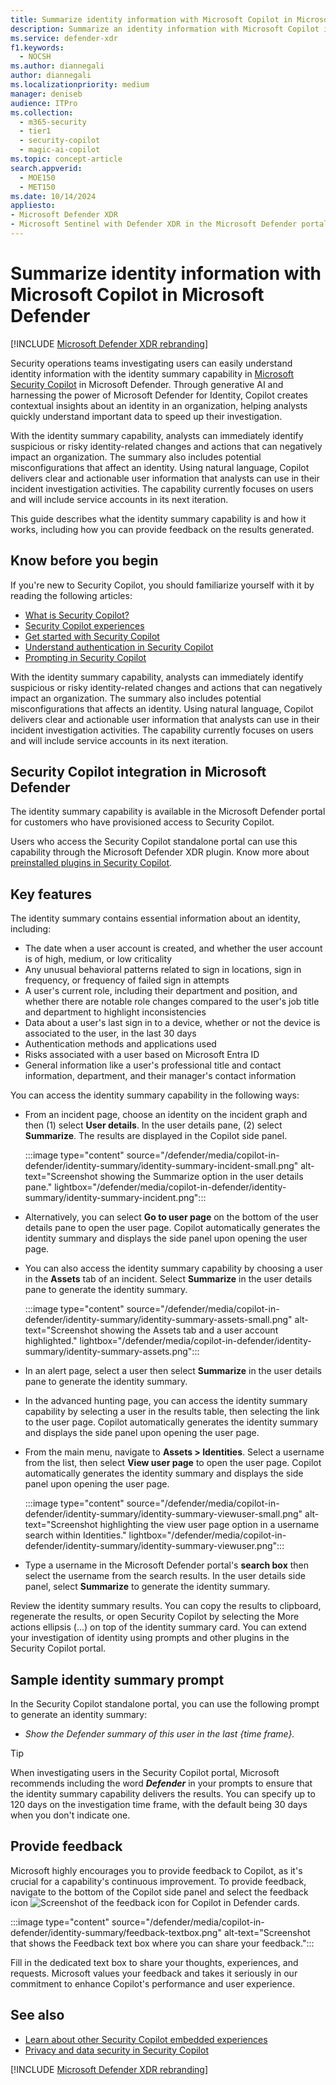 ```yaml
---
title: Summarize identity information with Microsoft Copilot in Microsoft Defender
description: Summarize an identity information with Microsoft Copilot in Microsoft Defender to investigate identities.
ms.service: defender-xdr
f1.keywords:
  - NOCSH
ms.author: diannegali
author: diannegali
ms.localizationpriority: medium
manager: deniseb
audience: ITPro
ms.collection:
  - m365-security
  - tier1
  - security-copilot
  - magic-ai-copilot
ms.topic: concept-article
search.appverid:
  - MOE150
  - MET150
ms.date: 10/14/2024
appliesto:
- Microsoft Defender XDR
- Microsoft Sentinel with Defender XDR in the Microsoft Defender portal
---
```


# Summarize identity information with Microsoft Copilot in Microsoft Defender

[!INCLUDE [Microsoft Defender XDR rebranding](../includes/microsoft-defender.md)]

Security operations teams investigating users can easily understand identity information with the identity summary capability in [Microsoft Security Copilot](/security-copilot/microsoft-security-copilot) in Microsoft Defender. Through generative AI and harnessing the power of Microsoft Defender for Identity, Copilot creates contextual insights about an identity in an organization, helping analysts quickly understand important data to speed up their investigation.

With the identity summary capability, analysts can immediately identify suspicious or risky identity-related changes and actions that can negatively impact an organization. The summary also includes potential misconfigurations that affect an identity. Using natural language, Copilot delivers clear and actionable user information that analysts can use in their incident investigation activities. The capability currently focuses on users and will include service accounts in its next iteration.

This guide describes what the identity summary capability is and how it works, including how you can provide feedback on the results generated.

## Know before you begin

If you're new to Security Copilot, you should familiarize yourself with it by reading the following articles:

- [What is Security Copilot?](/security-copilot/microsoft-security-copilot)
- [Security Copilot experiences](/security-copilot/experiences-security-copilot)
- [Get started with Security Copilot](/security-copilot/get-started-security-copilot)
- [Understand authentication in Security Copilot](/security-copilot/authentication)
- [Prompting in Security Copilot](/security-copilot/prompting-security-copilot)

With the identity summary capability, analysts can immediately identify suspicious or risky identity-related changes and actions that can negatively impact an organization. The summary also includes potential misconfigurations that affects an identity. Using natural language, Copilot delivers clear and actionable user information that analysts can use in their incident investigation activities. The capability currently focuses on users and will include service accounts in its next iteration.

## Security Copilot integration in Microsoft Defender

The identity summary capability is available in the Microsoft Defender portal for customers who have provisioned access to Security Copilot. 

Users who access the Security Copilot standalone portal can use this capability through the Microsoft Defender XDR plugin. Know more about [preinstalled plugins in Security Copilot](/security-copilot/manage-plugins#preinstalled-plugins).

## Key features

The identity summary contains essential information about an identity, including:

- The date when a user account is created, and whether the user account is of high, medium, or low criticality
- Any unusual behavioral patterns related to sign in locations, sign in frequency, or frequency of failed sign in attempts
- A user's current role, including their department and position, and whether there are notable role changes compared to the user's job title and department to highlight inconsistencies
- Data about a user's last sign in to a device, whether or not the device is associated to the user, in the last 30 days
- Authentication methods and applications used
- Risks associated with a user based on Microsoft Entra ID
- General information like a user's professional title and contact information, department, and their manager's contact information

You can access the identity summary capability in the following ways:

- From an incident page, choose an identity on the incident graph and then (1) select **User details**. In the user details pane, (2) select **Summarize**. The results are displayed in the Copilot side panel.

  :::image type="content" source="/defender/media/copilot-in-defender/identity-summary/identity-summary-incident-small.png" alt-text="Screenshot showing the Summarize option in the user details pane." lightbox="/defender/media/copilot-in-defender/identity-summary/identity-summary-incident.png":::

- Alternatively, you can select **Go to user page** on the bottom of the user details pane to open the user page. Copilot automatically generates the identity summary and displays the side panel upon opening the user page.

- You can also access the identity summary capability by choosing a user in the **Assets** tab of an incident. Select **Summarize** in the user details pane to generate the identity summary.

   :::image type="content" source="/defender/media/copilot-in-defender/identity-summary/identity-summary-assets-small.png" alt-text="Screenshot showing the Assets tab and a user account highlighted." lightbox="/defender/media/copilot-in-defender/identity-summary/identity-summary-assets.png":::

- In an alert page, select a user then select **Summarize** in the user details pane to generate the identity summary.

- In the advanced hunting page, you can access the identity summary capability by selecting a user in the results table, then selecting the link to the user page. Copilot automatically generates the identity summary and displays the side panel upon opening the user page.

- From the main menu, navigate to **Assets > Identities**. Select a username from the list, then select **View user page** to open the user page. Copilot automatically generates the identity summary and displays the side panel upon opening the user page.

   :::image type="content" source="/defender/media/copilot-in-defender/identity-summary/identity-summary-viewuser-small.png" alt-text="Screenshot highlighting the view user page option in a username search within Identities." lightbox="/defender/media/copilot-in-defender/identity-summary/identity-summary-viewuser.png":::

- Type a username in the Microsoft Defender portal's **search box** then select the username from the search results. In the user details side panel, select **Summarize** to generate the identity summary.

Review the identity summary results. You can copy the results to clipboard, regenerate the results, or open Security Copilot by selecting the More actions ellipsis (...) on top of the identity summary card. You can extend your investigation of identity using prompts and other plugins in the Security Copilot portal.

## Sample identity summary prompt

In the Security Copilot standalone portal, you can use the following prompt to generate an identity summary:

- *Show the Defender summary of this user in the last {time frame}.*

> [!TIP]
> When investigating users in the Security Copilot portal, Microsoft recommends including the word ***Defender*** in your prompts to ensure that the identity summary capability delivers the results. You can specify up to 120 days on the investigation time frame, with the default being 30 days when you don't indicate one.

## Provide feedback

Microsoft highly encourages you to provide feedback to Copilot, as it's crucial for a capability's continuous improvement. To provide feedback, navigate to the bottom of the Copilot side panel and select the feedback icon ![Screenshot of the feedback icon for Copilot in Defender cards](/defender/media/copilot-in-defender/create-report/copilot-defender-feedback.png).

  :::image type="content" source="/defender/media/copilot-in-defender/identity-summary/feedback-textbox.png" alt-text="Screenshot that shows the Feedback text box where you can share your feedback.":::

Fill in the dedicated text box to share your thoughts, experiences, and requests. Microsoft values your feedback and takes it seriously in our commitment to enhance Copilot's performance and user experience.

## See also

- [Learn about other Security Copilot embedded experiences](/security-copilot/experiences-security-copilot)
- [Privacy and data security in Security Copilot](/copilot/security/privacy-data-security)

[!INCLUDE [Microsoft Defender XDR rebranding](../includes/defender-m3d-techcommunity.md)]
